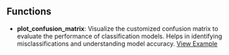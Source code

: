 ## Functions
- **plot_confusion_matrix**: Visualize the customized confusion matrix to evaluate the performance of classification models. Helps in identifying misclassifications and understanding model accuracy. [View Example](https://github.com/Eric-Chung-0511/Learning-Record/blob/main/General%20Helpers/Examples/plot_confusion_matrix_example.ipynb)
